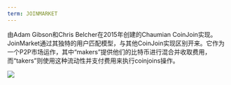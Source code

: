 ```yaml
---
term: JOINMARKET
---
```


由Adam Gibson和Chris Belcher在2015年创建的Chaumian CoinJoin实现。JoinMarket通过其独特的用户匹配模型，与其他CoinJoin实现区别开来。它作为一个P2P市场运作，其中“makers”提供他们的比特币进行混合并收取费用，而“takers”则使用这种流动性并支付费用来执行coinjoins操作。

![](../../dictionnaire/assets/43.png)